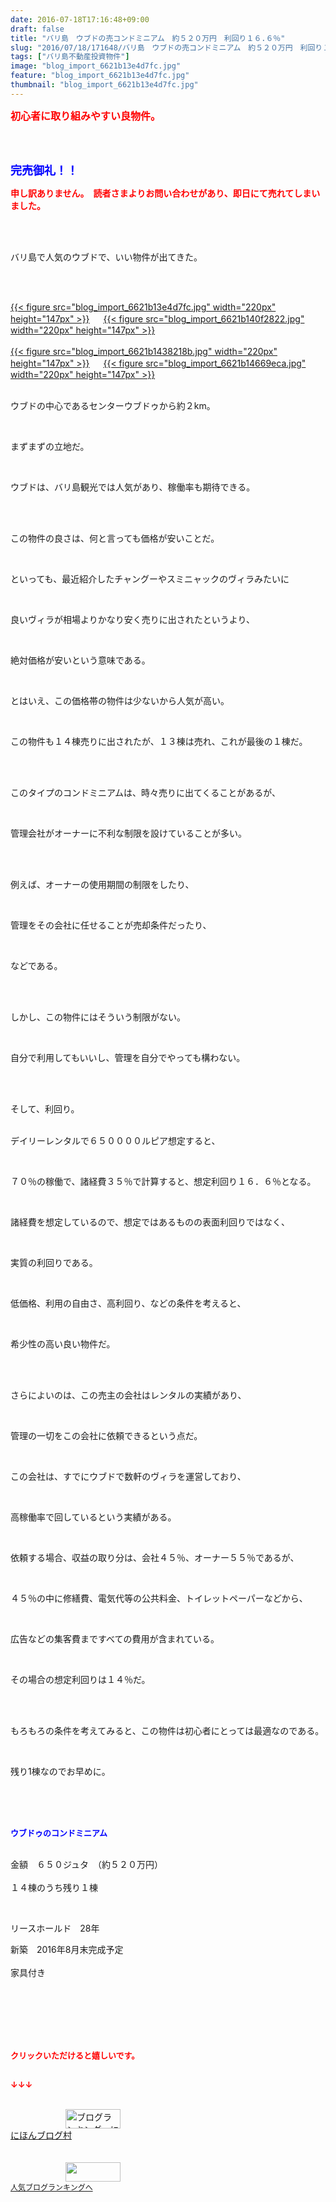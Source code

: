 ```yaml
---
date: 2016-07-18T17:16:48+09:00
draft: false
title: "バリ島　ウブドの売コンドミニアム　約５２０万円　利回り１６.６％"
slug: "2016/07/18/171648/バリ島　ウブドの売コンドミニアム　約５２０万円　利回り１６.６％"
tags: ["バリ島不動産投資物件"]
image: "blog_import_6621b13e4d7fc.jpg"
feature: "blog_import_6621b13e4d7fc.jpg"
thumbnail: "blog_import_6621b13e4d7fc.jpg"
---
```

<p><font color="#ff0000" size="3"><strong>初心者に取り組みやすい良物件。</strong></font></p><br/><br/><p><font color="#0000ff" size="4"><strong>完売御礼！！</strong></font></p><p><font color="#ff0000"><strong>申し訳ありません。　読者さまよりお問い合わせがあり、即日にて売れてしまいました。</strong></font></p><br/><br/><p>バリ島で人気のウブドで、いい物件が出てきた。</p><br/><p><br/><a href="blog_import_6621b13f7def6.jpg">{{< figure src="blog_import_6621b13e4d7fc.jpg" width="220px" height="147px" >}}</a>  　<a href="blog_import_6621b14237d22.jpg">{{< figure src="blog_import_6621b140f2822.jpg" width="220px" height="147px" >}}</a> <br/><br/><a href="blog_import_6621b144bace1.jpg">{{< figure src="blog_import_6621b1438218b.jpg" width="220px" height="147px" >}}</a>  　<a href="blog_import_6621b147a6e80.jpg">{{< figure src="blog_import_6621b14669eca.jpg" width="220px" height="147px" >}}</a> <br/><br/></p><p>ウブドの中心であるセンターウブドゥから約２km。</p><br/><p>まずまずの立地だ。</p><br/><p>ウブドは、バリ島観光では人気があり、稼働率も期待できる。</p><br/><br/><p>この物件の良さは、何と言っても価格が安いことだ。</p><br/><p>といっても、最近紹介したチャングーやスミニャックのヴィラみたいに</p><br/><p>良いヴィラが相場よりかなり安く売りに出されたというより、</p><br/><p>絶対価格が安いという意味である。</p><p><br/></p><p>とはいえ、この価格帯の物件は少ないから人気が高い。</p><br/><p>この物件も１４棟売りに出されたが、１３棟は売れ、これが最後の１棟だ。</p><br/><br/><p>このタイプのコンドミニアムは、時々売りに出てくることがあるが、</p><br/><p>管理会社がオーナーに不利な制限を設けていることが多い。</p><br/><br/><p>例えば、オーナーの使用期間の制限をしたり、</p><br/><p>管理をその会社に任せることが売却条件だったり、</p><br/><p>などである。</p><br/><br/><p>しかし、この物件にはそういう制限がない。</p><br/><p>自分で利用してもいいし、管理を自分でやっても構わない。</p><br/><p><br/>そして、利回り。</p><p><br/>デイリーレンタルで６５００００ルピア想定すると、</p><br/><p>７０％の稼働で、諸経費３５％で計算すると、想定利回り１６．６％となる。</p><br/><p>諸経費を想定しているので、想定ではあるものの表面利回りではなく、</p><br/><p>実質の利回りである。</p><br/><p>低価格、利用の自由さ、高利回り、などの条件を考えると、</p><br/><p>希少性の高い良い物件だ。</p><br/><br/><p>さらによいのは、この売主の会社はレンタルの実績があり、</p><br/><p>管理の一切をこの会社に依頼できるという点だ。</p><br/><p>この会社は、すでにウブドで数軒のヴィラを運営しており、</p><br/><p>高稼働率で回しているという実績がある。</p><p><br/></p><p>依頼する場合、収益の取り分は、会社４５％、オーナー５５％であるが、</p><br/><p>４５％の中に修繕費、電気代等の公共料金、トイレットペーパーなどから、</p><br/><p>広告などの集客費まですべての費用が含まれている。</p><br/><p>その場合の想定利回りは１４％だ。</p><br/><p><br/>もろもろの条件を考えてみると、この物件は初心者にとっては最適なのである。</p><br/><p>残り1棟なのでお早めに。</p><br/><br/><p><br/><font color="#0000ff" size="2"><strong>ウブドゥのコンドミニアム</strong></font><br/><br/></p><p>金額　６５０ジュタ　（約５２０万円）<br/><br/>１４棟のうち残り１棟<br/></p><br/><p>リースホールド　28年<br/></p><p>新築　2016年8月末完成予定<br/><br/>家具付き</p><br/><br/><br/><br/><br/><p><font color="#ff0000" size="2"><strong>クリックいただけると嬉しいです。<br/></strong></font><font color="#ff0000" size="2"><strong><br/></strong></font></p><p><font color="#ff0000" size="2"><strong>↓↓↓</strong></font></p><p><br/><a href="ranking.html" target="_blank"><img border="0" alt="ブログランキング・にほんブログ村へ" src="data:image/svg+xml;charset=utf-8,%3Csvg%20xmlns%3D%22http%3A%2F%2Fwww.w3.org%2F2000%2Fsvg%22%20title%3D%22Placeholder%20for%20Images%22%20role%3D%22presentation%22%20viewBox%3D%220%200%2088%2031%22%20%2F%3E" width="88" height="31" data-src="https://img-proxy.blog-video.jp/images?url=http%3A%2F%2Fwww.blogmura.com%2Fimg%2Fwww88_31.gif" style="aspect-ratio: auto 88 / 31;"/><noscript><img border="0" alt="ブログランキング・にほんブログ村へ" src="https://img-proxy.blog-video.jp/images?url=http%3A%2F%2Fwww.blogmura.com%2Fimg%2Fwww88_31.gif" width="88" height="31"></noscript></a> <br/><a href="ranking.html" target="_blank">にほんブログ村</a> <br/><br/><br/><a title="人気ブログランキングへ" href="link.php?1804582"><img border="0" src="data:image/svg+xml;charset=utf-8,%3Csvg%20xmlns%3D%22http%3A%2F%2Fwww.w3.org%2F2000%2Fsvg%22%20title%3D%22Placeholder%20for%20Images%22%20role%3D%22presentation%22%20viewBox%3D%220%200%2088%2031%22%20%2F%3E" width="88" height="31" data-src="https://blog.with2.net/img/banner/banner_22.gif" style="aspect-ratio: auto 88 / 31;"/><noscript><img border="0" src="https://blog.with2.net/img/banner/banner_22.gif" width="88" height="31"></noscript></a> <br/><a style="FONT-SIZE: 12px" href="link.php?1804582">人気ブログランキングへ</a> <br/></p>

